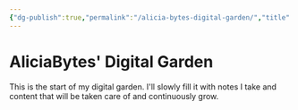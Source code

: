 ```yaml
---
{"dg-publish":true,"permalink":"/alicia-bytes-digital-garden/","title":"AliciaBytes' Digital Garden","tags":["gardenEntry"],"created":"","updated":""}
---
```



# AliciaBytes' Digital Garden

This is the start of my digital garden. I'll slowly fill it with notes I take and content that will be taken care of and continuously grow.